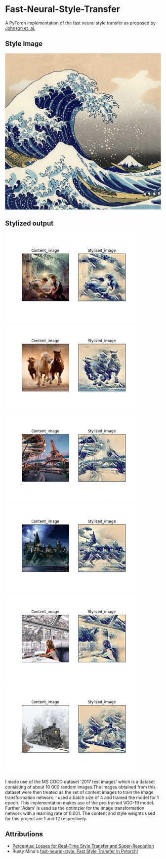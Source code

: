 # Fast-Neural-Style-Transfer
A PyTorch implementation of the fast neural style transfer as proposed by [Johnson et. al.](https://arxiv.org/abs/1603.08155)

## Style Image
![](https://github.com/dilmiabey/Fast-Neural-Style-Transfer/blob/master/style_image/great_wave.jpg)


## Stylized output
![](https://github.com/dilmiabey/Fast-Neural-Style-Transfer/blob/master/test_results/output_14.png) ![](https://github.com/dilmiabey/Fast-Neural-Style-Transfer/blob/master/test_results/output_9.png)
![](https://github.com/dilmiabey/Fast-Neural-Style-Transfer/blob/master/test_results/output_10.png) ![](https://github.com/dilmiabey/Fast-Neural-Style-Transfer/blob/master/test_results/output_12.png)
![](https://github.com/dilmiabey/Fast-Neural-Style-Transfer/blob/master/test_results/output_17.png) ![](https://github.com/dilmiabey/Fast-Neural-Style-Transfer/blob/master/test_results/output_13.png)

I made use of the MS COCO dataset ‘2017 test images’ which is a dataset consisting of about 10 000 random images.The images obtained from this dataset were then treated as the set of content images to train the image transformation network. I used a batch size of 4 and trained the model for 1 epoch.
This implementation makes use of the pre-trained VGG-19 model. Further 'Adam' is used as the optimzier for the image transformation network with a learning rate of 0.001. The content and style weights used for this project are 1 and 12 respectively.

## Attributions
* [Perceptual Losses for Real-Time Style Transfer and Super-Resolution](https://arxiv.org/abs/1603.08155)
* Rusty Mina's [fast-neural-style: Fast Style Transfer in Pytorch!](https://github.com/rrmina/fast-neural-style-pytorch)

